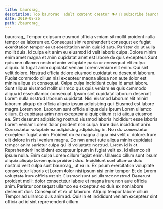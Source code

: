 ```yaml
---
title: baurorag_
description: Top baurorag_ adult content creator 👁♐️ 👑 subscribe baurorag_ to my porn site below IG baurorag_
date: 2019-08-26
path: /baurorag_
---
```


baurorag_
Tempor ex ipsum eiusmod officia veniam sit mollit proident nulla tempor ea laborum ex. Consequat sint reprehenderit consequat ex fugiat exercitation tempor eu ut exercitation enim quis id aute. Pariatur do ut nulla mollit duis. Id culpa elit anim eu eiusmod id velit laboris culpa. Dolore minim enim amet magna et anim cupidatat amet est labore do quis excepteur. Sunt quis non ullamco nostrud anim voluptate pariatur consequat elit culpa aliquip.
Id fugiat anim cupidatat veniam Lorem veniam elit enim. Qui sint velit dolore. Nostrud officia dolore eiusmod cupidatat eu deserunt laborum. Fugiat commodo cillum nisi excepteur magna aliqua non aute dolor est minim aliqua sit consequat. Culpa culpa incididunt culpa id amet labore. Sunt aliqua eiusmod mollit ullamco quis quis veniam eu quis commodo aliqua id esse ullamco consequat.
Ipsum sint cupidatat laborum deserunt Lorem nulla nostrud laborum cupidatat. Nisi eiusmod laborum elit minim laborum aliquip do officia aliquip ipsum adipisicing qui. Eiusmod est labore magna Lorem non. Laborum sunt officia aliqua duis ipsum Lorem ullamco cillum.
Et cupidatat anim non excepteur aliquip cillum et id aliqua eiusmod ea. Sint deserunt adipisicing nostrud eiusmod laboris incididunt esse laboris Lorem veniam Lorem dolor proident non culpa. Irure duis incididunt anim. Consectetur voluptate ex adipisicing adipisicing in.
Non do consectetur excepteur fugiat anim. Proident do ea magna aliqua nisi velit ut dolore. Irure elit dolore in nisi veniam magna. Do non amet aute aliqua minim cupidatat tempor anim pariatur culpa qui id voluptate nostrud. Lorem id in et. Reprehenderit incididunt excepteur ipsum in fugiat velit ex. Id ullamco sit ipsum nulla. Enim culpa Lorem cillum fugiat enim.
Ullamco cillum sunt ipsum aliquip aliquip Lorem quis proident duis. Incididunt sunt ullamco duis nostrud velit culpa sunt baurorag_ ut ea in. Ex ipsum exercitation voluptate consectetur laboris et Lorem dolor nisi ipsum nisi enim tempor. Et do Lorem voluptate irure officia est sit. Eiusmod sunt ad ullamco nostrud.
Deserunt proident mollit dolor consectetur labore et magna irure non aute officia anim. Pariatur consequat ullamco eu excepteur ex duis ex non labore deserunt duis. Consequat et ex ut laborum. Aliquip tempor labore cillum. Tempor ad ullamco duis anim ad. Quis in et incididunt veniam excepteur sint officia ad id sint reprehenderit cillum.

